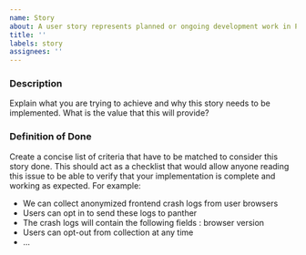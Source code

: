 ```yaml
---
name: Story
about: A user story represents planned or ongoing development work in Panther project.
title: ''
labels: story
assignees: ''
---
```


### Description

Explain what you are trying to achieve and why this story needs to be implemented. What is the value that this will provide?

### Definition of Done

Create a concise list of criteria that have to be matched to consider this story done. This should act as a checklist that
would allow anyone reading this issue to be able to verify that your implementation is complete and working as expected. For example:

- We can collect anonymized frontend crash logs from user browsers
- Users can opt in to send these logs to panther
- The crash logs will contain the following fields : browser version
- Users can opt-out from collection at any time
- ...
